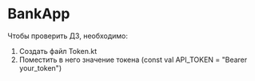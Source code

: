 # BankApp

Чтобы проверить ДЗ, необходимо:
1. Создать файл Token.kt
2. Поместить в него значение токена (const val API_TOKEN = "Bearer your_token")
